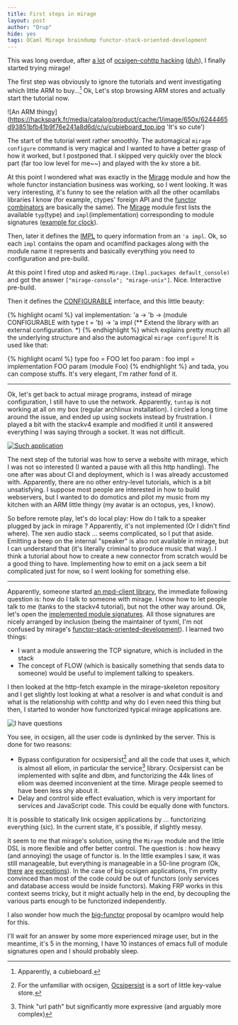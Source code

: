 ```yaml
---
title: First steps in mirage
layout: post
author: "Drup"
hide: yes
tags: OCaml Mirage braindump functor-stack-oriented-development
---
```


This was long overdue, after [a lot](https://github.com/ocsigen/ocsigenserver/pull/63) of [ocsigen-cohttp hacking](https://github.com/ocsigen/ocsigenserver/pull/64) ([duh](http://i.imgur.com/YLI3fuc.png)), I finally started trying mirage!
<!--more-->

The first step was obviously to ignore the tutorials and went investigating which little ARM to buy...[^1] Ok, Let's stop browsing ARM stores and actually start the tutorial now.

![An ARM thingy](https://hackspark.fr/media/catalog/product/cache/1/image/650x/6244465d93851bfb41b9f76e241a8d6d/c/u/cubieboard_top.jpg 'It's so cute')


The start of the tutorial went rather smoothly. The automagical `mirage configure` command is very magical and I wanted to have a better grasp of how it worked, but I postponed that. I skipped very quickly over the block part (far too low level for me~~) and played with the kv store a bit.

At this point I wondered what was exactly in the [Mirage][Mirage] module and how the whole functor instanciation business was working, so I went looking.
It was very interesting, it's funny to see the relation with all the other ocamllabs libraries I know (for example, ctypes' foreign API and the [functor combinators](https://github.com/mirage/mirage/blob/master/lib/mirage.mli#L28-L40) are basically the same). The [Mirage][Mirage] module first lists the available `typ`(type) and `impl`(implementation) corresponding to module signatures ([example for clock](https://github.com/mirage/mirage/blob/master/lib/mirage.mli#L60-L69)).

[Mirage]:https://github.com/mirage/mirage/blob/master/lib/mirage.mli

Then, later it defines the [IMPL](https://github.com/mirage/mirage/blob/master/lib/mirage.mli#L433-L456) to query information from an `'a impl`. Ok, so each `impl` contains the opam and ocamlfind packages along with the module name it represents and basically everything you need to configuration and pre-build.

At this point I fired utop and asked `Mirage.(Impl.packages default_console)` and got the answer `["mirage-console"; "mirage-unix"]`. Nice. Interactive pre-build.

Then it defines the [CONFIGURABLE](https://github.com/mirage/mirage/blob/master/lib/mirage.mli#L491-L523) interface, and this little beauty:

{% highlight ocaml %}
val implementation:
  'a -> 'b -> (module CONFIGURABLE with type t = 'b) -> 'a impl
(** Extend the library with an external configuration. *)
{% endhighlight %}
which explains pretty much all the underlying structure and also the automagical `mirage configure`! It is used like that:

{% highlight ocaml %}
type foo = FOO
let foo param : foo impl =
  implementation FOO param (module Foo)
{% endhighlight %}
and tada, you can compose stuffs. It's very elegant, I'm rather fond of it.

-----

Ok, let's get back to actual mirage programs, instead of mirage configuration, I still have to use the network. Apparently, `tuntap` is not working at all
on my box (regular archlinux installation). I circled a long time around the issue, and ended up using sockets instead by frustration. I played a bit with the stackv4 example and modified it until it answered everything I was saying through a socket. It was not difficult.

[![Such application](https://i.imgur.com/hRXTGzz.png 'Such application')](https://i.imgur.com/hRXTGzz.png)

The next step of the tutorial was how to serve a website with mirage, which I was not so interested (I wanted a pause with all this http handling). The one after was about CI and deployment, which is I was already accustomed with. Apparently, there are no other entry-level tutorials, which is a bit unsatisfying. I suppose most people are interested in how to build webservers, but I wanted to do domotics and pilot my music from my kitchen with an ARM little thingy (my avatar is an octopus, yes, I know).

So before remote play, let's do local play: How do I talk to a speaker plugged by jack in mirage ? Apparently, it's not implemented (Or I didn't find where). The xen audio stack ... seems complicated, so I put that aside. Emitting a beep on the internal "speaker" is also not available in mirage, but I can understand that (it's literally criminal to produce music that way). I think a tutorial about how to create a new connector from scratch would be a good thing to have. Implementing how to emit on a jack seem a bit complicated just for now, so I went looking for something else.

----

Apparently, someone started [an mpd-client library](https://github.com/johnelse/ocaml-mpd-client), the immediate following question is: how do I talk to someone with mirage. I know how to let people talk to me (tanks to the stackv4 tutorial), but not the other way around. Ok, let's open the [implemented module signatures](https://github.com/mirage/mirage/blob/master/types/V1.mli).
All those signatures are nicely arranged by inclusion (being the maintainer of tyxml, I'm not confused by mirage's  [functor-stack-oriented-development](https://github.com/ocsigen/tyxml/blob/master/lib/html5_sigs.mli#L1193-L1218)).
I learned two things:

- I want a module answering the TCP signature, which is included in the stack
- The concept of FLOW (which is basically something that sends data to someone) would be useful to implement talking to speakers.

I then looked at the http-fetch example in the mirage-skeleton repository and I get slightly lost looking at what a resolver is and what conduit is and what is the relationship with cohttp and why do I even need this thing but then, I started to wonder how functorized typical mirage applications are.

![I have questions](http://i.imgur.com/ja3S5UF.gif)

You see, in ocsigen, all the user code is dynlinked by the server. This is done for two reasons:

- Bypass configuration for ocsipersist[^2] and all the code that uses it, which is almost all eliom, in particular the service[^3] library. Ocsipersist can be implemented with sqlite and dbm, and functorizing the 44k lines of eliom was deemed inconvenient at the time. Mirage people seemed to have been less shy about it.
- Delay and control side effect evaluation, which is very important for services and JavaScript code. This could be equally done with functors.

It is possible to statically link ocsigen applications by ... functorizing everything (sic). In the current state, it's possible, if slightly messy.

It seem to me that mirage's solution, using the `Mirage` module and the little DSL is more flexible and offer better control. The question is : how heavy (and annoying) the usage of functor is. In the little examples I saw, it was still manageable, but everything is manageable in a 50-line program (Ok, [there](https://en.wikipedia.org/wiki/Befunge) [are](https://en.wikipedia.org/wiki/Shakespeare_%28programming_language%29) [exceptions](https://en.wikipedia.org/wiki/Esoteric_programming_language#Piet)).
In the case of big ocsigen applications, I'm pretty convinced than most of the code could be out of functors (only services and database access would be inside functors). Making FRP works in this context seems tricky, but it might actually help in the end, by decoupling the various parts enough to be functorized independently.

I also wonder how much the [big-functor](http://www.ocamlpro.com/blog/2011/08/10/ocaml-pack-functors.html) proposal by ocamlpro would help for this.

I'll wait for an answer by some more experienced mirage user, but in the meantime, it's 5 in the morning, I have 10 instances of emacs full of module signatures open and I should probably sleep.


[^1]: Apparently, a cubieboard.

[^2]: For the unfamiliar with ocsigen, [Ocsipersist](http://ocsigen.org/ocsigenserver/2.5/api/Ocsipersist) is a sort of little key-value store.

[^3]: Think "url path" but significantly more expressive (and arguably more complex)
